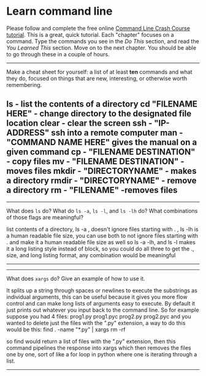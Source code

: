 # Learn command line

Please follow and complete the free online [Command Line Crash Course
tutorial](http://cli.learncodethehardway.org/book/). This is a great,
quick tutorial. Each "chapter" focuses on a command. Type the commands
you see in the _Do This_ section, and read the _You Learned This_
section. Move on to the next chapter. You should be able to go through
these in a couple of hours.


---

Make a cheat sheet for yourself: a list of at least **ten** commands and what they do, focused on things that are new, interesting, or otherwise worth remembering.

ls - list the contents of a directory
cd "FILENAME HERE" - change directory to the designated file location
clear - clear the screen
ssh - "IP-ADDRESS" ssh into a remote computer
man - "COMMAND NAME HERE" gives the manual on a given  command
cp - "FILENAME DESTINATION" - copy files
mv - "FILENAME DESTINATION" - moves files
mkdir - "DIRECTORYNAME" - makes a directory
rmdir - "DIRECTORYNAME" - remove a directory
rm - "FILENAME" -removes files
---


---

What does `ls` do? What do `ls -a`, `ls -l`, and `ls -lh` do? What combinations of those flags are meaningful?

list contents of a directory, ls -a , doesn't ignore files starting with . , ls -lh is a human readable file size, you can use both to not ignore files starting with . and make it a human readable file size as well so ls -a -lh, and ls -l makes it a long listing style instead of block, so you could do all three to get the ., size, and long listing format, any combination would be meaningful

---


---

What does `xargs` do? Give an example of how to use it.

It splits up a string through spaces or newlines to execute the substrings as individual arguments, this can be useful because it gives you more flow control and can make long lists of arguments easy to execute. By default it just prints out whatever you input back to the command line. So for example suppose you had 4 files: prog1.py prog1.pyc prog2.py prog2.pyc
and you wanted to delete just the files with the ".py" extension, a way to do this would be this:
find . -name "*.py" | xargs rm -rf

so find would return a list of files with the ".py" extension, then this command pipelines the response into xargs which then removes the files one by one, sort of like a for loop in python where one is iterating through a list.

---

